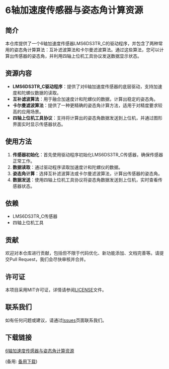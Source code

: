 # 6轴加速度传感器与姿态角计算资源

## 简介

本仓库提供了一个6轴加速度传感器LMS6DS3TR_C的驱动程序，并包含了两种常用的姿态角计算算法：互补滤波算法和卡尔曼滤波算法。通过这些算法，您可以计算出传感器的姿态角，并利用四轴上位机工具协议发送数据显示状态。

## 资源内容

- **LMS6DS3TR_C驱动程序**：提供了对6轴加速度传感器的底层驱动，支持加速度和陀螺仪数据的读取。
- **互补滤波算法**：用于融合加速度计和陀螺仪的数据，计算出稳定的姿态角。
- **卡尔曼滤波算法**：提供了一种更精确的姿态角计算方法，适用于对精度要求较高的应用场景。
- **四轴上位机工具协议**：支持将计算出的姿态角数据发送到上位机，并通过图形界面实时显示传感器状态。

## 使用方法

1. **传感器初始化**：首先使用驱动程序初始化LMS6DS3TR_C传感器，确保传感器正常工作。
2. **数据读取**：通过驱动程序读取加速度计和陀螺仪的数据。
3. **姿态角计算**：选择互补滤波算法或卡尔曼滤波算法，计算出传感器的姿态角。
4. **数据发送**：使用四轴上位机工具协议将姿态角数据发送到上位机，实时查看传感器状态。

## 依赖

- LMS6DS3TR_C传感器
- 四轴上位机工具

## 贡献

欢迎对本仓库进行贡献，包括但不限于代码优化、新功能添加、文档完善等。请提交Pull Request，我们会尽快审核并合并。

## 许可证

本项目采用MIT许可证，详情请参阅[LICENSE](LICENSE)文件。

## 联系我们

如有任何问题或建议，请通过[Issues](https://github.com/your-repo/issues)页面联系我们。

## 下载链接
[6轴加速度传感器与姿态角计算资源](https://pan.quark.cn/s/c107b535b1d2) 

(备用: [备用下载](https://pan.baidu.com/s/1WwQKu5MDAWOmiA1ebPw9hg?pwd=1234))
